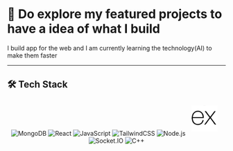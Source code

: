 # 🚀 Do explore my featured projects to have a idea of what I build

I build app for the web and I am currently learning the technology(AI) to make them faster

---

## 🛠️ Tech Stack

<div align="center">

<img src="https://cdn.jsdelivr.net/gh/devicons/devicon/icons/mongodb/mongodb-original.svg" width="60" height="60" alt="MongoDB" /> 


<img src="https://cdn.jsdelivr.net/gh/devicons/devicon/icons/react/react-original.svg" width="60" height="60" alt="React" />

<img src="https://cdn.jsdelivr.net/gh/devicons/devicon/icons/javascript/javascript-original.svg" width="60" height="60" alt="JavaScript" />


<img src="https://www.vectorlogo.zone/logos/tailwindcss/tailwindcss-icon.svg" width="60" height="60" alt="TailwindCSS" />

<img src="https://cdn.jsdelivr.net/gh/devicons/devicon/icons/nodejs/nodejs-original.svg" width="60" height="60" alt="Node.js" />

<img src="express.png" width="60" height="60" alt="Express.js" style="background-color:#white; padding:10px; border-radius:8px;" />

<img src="https://cdn.worldvectorlogo.com/logos/socket-io.svg" width="60" height="60" alt="Socket.IO" />

<img src="https://cdn.jsdelivr.net/gh/devicons/devicon/icons/cplusplus/cplusplus-original.svg" width="60" height="60" alt="C++" />

</div>
